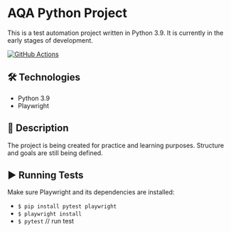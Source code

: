 # AQA Python Project

This is a test automation project written in Python 3.9. It is currently in the early stages of development.

[![GitHub Actions](https://github.com/vitaliiyz/aqa_python/actions/workflows/github-actions.yml/badge.svg?branch=main)](https://github.com/vitaliiyz/aqa_python/actions/workflows/github-actions.yml)

## 🛠 Technologies

- Python 3.9  
- Playwright

## 📝 Description

The project is being created for practice and learning purposes. Structure and goals are still being defined.

## ▶️ Running Tests

Make sure Playwright and its dependencies are installed:

- `$ pip install pytest playwright`
- `$ playwright install`
- `$ pytest` // run test